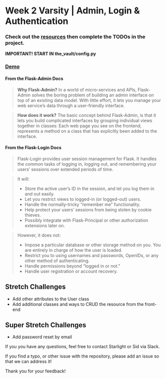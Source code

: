 # Week 2 Varsity | Admin, Login & Authentication

### Check out the [resources](https://github.com/flask-django-independent-study/varsity/blob/master/Resources/Week-2.md) then complete the TODOs in the project.

**IMPORTANT! START IN the_vault/config.py**

### [Demo](https://drive.google.com/file/d/1b46tbVU6CfdIkJGdeKUsjaM4vzMf9OWW/view?usp=sharing)

#### From the Flask-Admin Docs

> **Why Flask-Admin?** In a world of micro-services and APIs, Flask-Admin solves the boring problem of building an admin interface on top of an existing data model. With little effort, it lets you manage your web service’s data through a user-friendly interface.

> **How does it work?** The basic concept behind Flask-Admin, is that it lets you build complicated interfaces by grouping individual views together in classes: Each web page you see on the frontend, represents a method on a class that has explicitly been added to the interface.

#### From the Flask-Login Docs

> Flask-Login provides user session management for Flask. It handles the common tasks of logging in, logging out, and remembering your users’ sessions over extended periods of time.

> It will:
> * Store the active user’s ID in the session, and let you log them in and out easily.
> * Let you restrict views to logged-in (or logged-out) users.
> * Handle the normally-tricky “remember me” functionality.
> * Help protect your users’ sessions from being stolen by cookie thieves.
> * Possibly integrate with Flask-Principal or other authorization extensions later on.

> However, it does not:
> * Impose a particular database or other storage method on you. You are entirely in charge of how the user is loaded.
> * Restrict you to using usernames and passwords, OpenIDs, or any other method of authenticating.
> * Handle permissions beyond “logged in or not.”
> * Handle user registration or account recovery.

## Stretch Challenges

* Add other attributes to the User class
* Add additional classes and ways to CRUD the resource from the front-end

## Super Stretch Challenges

* Add password reset by email

If you you have any questions, feel free to contact Starlight or Sid via Slack.

If you find a typo, or other issue with the repository, please add an issue so that we can address it!

Thank you for your feedback!

